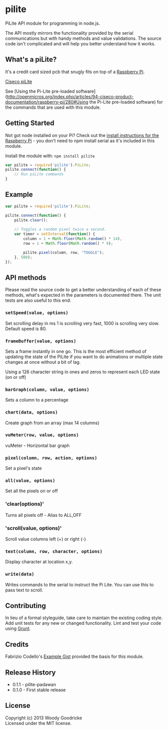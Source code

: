 # pilite

PiLite API module for programming in node.js.

The API mostly mirrors the functionality provided by the serial communications but with handy methods and value validations.  The source code isn't complicated and will help you better understand how it works.

## What's a piLite?
It's a credit card sized pcb that snugly fits on top of a [Raspberry Pi](http://www.raspberrypi.org/faqs).

[Ciseco piLite](http://shop.ciseco.co.uk/pi-lite-lots-of-leds-for-the-raspberry-pi-0805-red/)

See [Using the Pi-Lite pre-loaded software](http://openmicros.org/index.php/articles/94-ciseco-product-documentation/raspberry-pi/280#Using the Pi-Lite pre-loaded software) for the commands that are used with this module.

## Getting Started
Not got node installed on your Pi?  Check out the [install instructions for the Raspberry Pi](https://github.com/voodootikigod/node-serialport#raspberry-pi-linux) - you don't need to npm install serial as it's included in this module.

Install the module with: `npm install pilite`

```javascript
var pilite = require('pilite').PiLite;
pilite.connect(function() {
	// Run piLite commands
}
```

## Example
```javascript
var pilite = require('pilite').PiLite;

pilite.connect(function() {
	pilite.clear();
	
	// Toggles a random pixel twice a second.
    var timer = setInterval(function() {
        column = 1 + Math.floor(Math.random() * 14),
        row = 1 + Math.floor(Math.random() * 9);

        pilite.pixel(column, row, "TOGGLE");
    }, 500);
});
```

## API methods
Please read the source code to get a better understanding of each of these methods, what's expected in the parameters is documented there.  The unit tests are also useful to this end.

### `setSpeed(value, options)`
Set scrolling delay in ms 1 is scrolling very fast, 1000 is scrolling very slow. Default speed is 80.

### `frameBuffer(value, options)`
Sets a frame instantly in one go.  This is the most efficient method of updating the state of the PiLite if you want to do animations or multiple state changes at once without a bit of lag.

Using a 126 character string in ones and zeros to represent each LED state (on or off)

### `barGraph(column, value, options)`
Sets a column to a percentage

### `chart(data, options)`
Create graph from an array (max 14 columns)

### `vuMeter(row, value, options)`
vuMeter - Horizontal bar graph

### `pixel(column, row, action, options)`
Set a pixel's state

### `all(value, options)`
Set all the pixels on or off

### 'clear(options)'
Turns all pixels off - Alias to ALL,OFF
    
### 'scroll(value, options)'

Scroll value columns left (+) or right (-)

### `text(column, row, character, options)`
Display character at location x,y.

### `write(data)`
Writes commands to the serial to instruct the Pi Lite.  You can use this to pass text to scroll.

## Contributing
In lieu of a formal styleguide, take care to maintain the existing coding style. Add unit tests for any new or changed functionality. Lint and test your code using [Grunt](http://gruntjs.com/).

## Credits
Fabrizio Codello's [Example Gist](https://gist.github.com/Fabryz/6189177) provided the basis for this module.

## Release History
- 0.1.1 - pilite-padawan
- 0.1.0 - First stable release

## License
Copyright (c) 2013 Woody Goodricke  
Licensed under the MIT license.
